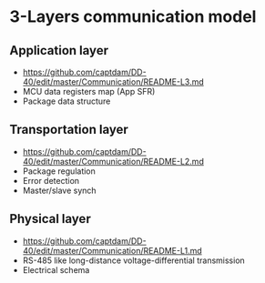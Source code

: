 # 3-Layers communication model

## Application layer
- https://github.com/captdam/DD-40/edit/master/Communication/README-L3.md
- MCU data registers map (App SFR)
- Package data structure

## Transportation layer
- https://github.com/captdam/DD-40/edit/master/Communication/README-L2.md
- Package regulation
- Error detection
- Master/slave synch

## Physical layer
- https://github.com/captdam/DD-40/edit/master/Communication/README-L1.md
- RS-485 like long-distance voltage-differential transmission
- Electrical schema
